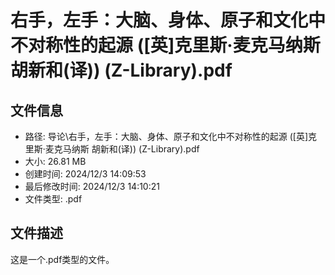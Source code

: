 ﻿# 右手，左手：大脑、身体、原子和文化中不对称性的起源 ([英]克里斯·麦克马纳斯 胡新和(译)) (Z-Library).pdf

## 文件信息
- 路径: 导论\右手，左手：大脑、身体、原子和文化中不对称性的起源 ([英]克里斯·麦克马纳斯 胡新和(译)) (Z-Library).pdf
- 大小: 26.81 MB
- 创建时间: 2024/12/3 14:09:53
- 最后修改时间: 2024/12/3 14:10:21
- 文件类型: .pdf

## 文件描述
这是一个.pdf类型的文件。

